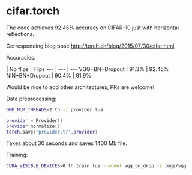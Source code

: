 # cifar.torch

The code achieves 92.45% accuracy on CIFAR-10 just with horizontal reflections.

Corresponding blog post: http://torch.ch/blog/2015/07/30/cifar.html

Accuracies:

 | No flips | Flips
--- | --- | ---
VGG+BN+Dropout | 91.3% | 92.45%
NIN+BN+Dropout | 90.4% | 91.9%

Would be nice to add other architectures, PRs are welcome!

Data preprocessing:

```bash
OMP_NUM_THREADS=2 th -i provider.lua
```

```lua
provider = Provider()
provider:normalize()
torch.save('provider.t7',provider)
```
Takes about 30 seconds and saves 1400 Mb file.

Training:

```bash
CUDA_VISIBLE_DEVICES=0 th train.lua --model vgg_bn_drop -s logs/vgg
```
